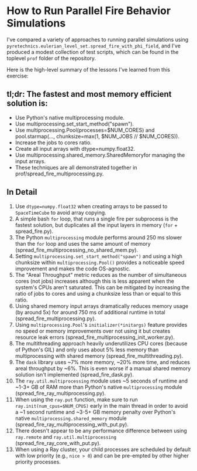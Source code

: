 # How to Run Parallel Fire Behavior Simulations

I've compared a variety of approaches to running parallel simulations using `pyretechnics.eulerian_level_set.spread_fire_with_phi_field`, and I've produced a modest collection of test scripts, which can be found in the toplevel `prof` folder of the repository.

Here is the high-level summary of the lessons I've learned from this exercise:

## tl;dr: The fastest and most memory efficient solution is:

- Use Python's native multiprocessing module.
- Use multiprocessing.set_start_method("spawn").
- Use multiprocessing.Pool(processes=$NUM_CORES) and pool.starmap(..., chunksize=max(1, $NUM_JOBS // $NUM_CORES)).
- Increase the jobs to cores ratio.
- Create all input arrays with dtype=numpy.float32.
- Use multiprocessing.shared_memory.SharedMemoryfor managing the input arrays.
- These techniques are all demonstrated together in prof/spread_fire_multiprocessing.py.

## In Detail

1. Use `dtype=numpy.float32` when creating arrays to be passed to `SpaceTimeCube` to avoid array copying.
2. A simple bash `for` loop, that runs a single fire per subprocess is the fastest solution, but duplicates all the input layers in memory (`for` + spread_fire.py).
3. The Python `multiprocessing` module performs around 250 ms slower than the `for` loop and uses the same amount of memory (spread_fire_multiprocessing_no_shared_mem.py).
4. Setting `multiprocessing.set_start_method("spawn")` and using a high chunksize within `multiprocessing.Pool()` provides a noticeable speed improvement and makes the code OS-agnostic.
5. The "Areal Throughput" metric reduces as the number of simultaneous cores (not jobs) increases although this is less apparent when the system's CPUs aren't saturated. This can be mitigated by increasing the ratio of jobs to cores and using a chunksize less than or equal to this ratio.
6. Using shared memory input arrays dramatically reduces memory usage (by around 5x) for around 750 ms of additional runtime in total (spread_fire_multiprocessing.py).
7. Using `multiprocessing.Pool`'s `initializer(*initargs)` feature provides no speed or memory improvements over not using it but creates resource leak errors (spread_fire_multiprocessing_init_worker.py).
8. The multithreading approach heavily underutilizes CPU cores (because of Python's GIL) and only uses about 5% less memory than multiprocessing with shared memory (spread_fire_multithreading.py).
9. The `dask` library uses ~7% more memory, ~20% more time, and reduces areal throughput by ~6%. This is even worse if a manual shared memory solution isn't implemented (spread_fire_dask.py).
10. The `ray.util.multiprocessing` module uses ~5 seconds of runtime and ~1-3+ GB of RAM more than Python's native `multiprocessing` module (spread_fire_ray_multiprocessing.py).
11. When using the `ray.put` function, make sure to run `ray.init(num_cpus=$NUM_CPUS)` early in the main thread in order to avoid a ~1 second runtime and ~3-5+ GB memory penalty over Python's native `multiprocessing.shared_memory` module (spread_fire_ray_multiprocessing_with_put.py).
12. There doesn't appear to be any performance difference between using `ray.remote` and `ray.util.multiprocessing` (spread_fire_ray_core_with_put.py).
13. When using a Ray cluster, your child processes are scheduled by default with low priority (e.g., `nice > 0`) and can be pre-empted by other higher priority processes.
